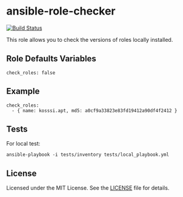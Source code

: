 # ansible-role-checker

[![Build Status](https://travis-ci.org/kosssi/ansible-role-checker.svg?branch=master)](https://travis-ci.org/kosssi/ansible-role-checker)

This role allows you to check the versions of roles locally installed.

## Role Defaults Variables

    check_roles: false

## Example

    check_roles:
      - { name: kosssi.apt, md5: a0cf9a33823e83fd19412a90df4f2412 }

## Tests

For local test:

    ansible-playbook -i tests/inventory tests/local_playbook.yml

## License

Licensed under the MIT License. See the [LICENSE](LICENSE) file for details.
